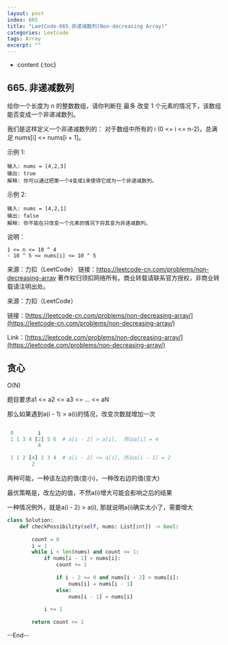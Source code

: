 ```yaml
---
layout: post
index: 665
title: "LeetCode-665.非递减数列(Non-decreasing Array)"
categories: Leetcode
tags: Array
excerpt: ""
---
```


* content
{:toc}

## 665. 非递减数列

给你一个长度为 n 的整数数组，请你判断在 最多 改变 1 个元素的情况下，该数组能否变成一个非递减数列。

我们是这样定义一个非递减数列的： 对于数组中所有的 i (0 <= i <= n-2)，总满足 nums[i] <= nums[i + 1]。

示例 1:

```
输入: nums = [4,2,3]
输出: true
解释: 你可以通过把第一个4变成1来使得它成为一个非递减数列。
```

示例 2:

```
输入: nums = [4,2,1]
输出: false
解释: 你不能在只改变一个元素的情况下将其变为非递减数列。
```

说明：

```
1 <= n <= 10 ^ 4
- 10 ^ 5 <= nums[i] <= 10 ^ 5
```

来源：力扣（LeetCode）
链接：https://leetcode-cn.com/problems/non-decreasing-array
著作权归领扣网络所有。商业转载请联系官方授权，非商业转载请注明出处。

来源：力扣（LeetCode）

链接：[https://leetcode-cn.com/problems/non-decreasing-array/](https://leetcode-cn.com/problems/non-decreasing-array/)

Link：[https://leetcode.com/problems/non-decreasing-array/](https://leetcode.com/problems/non-decreasing-array/)

## 贪心

O(N)

题目要求a1 <= a2 <= a3 <= ... <= aN

那么如果遇到a(i - 1) > a(i)的情况，改变次数就增加一次

```python

 0        i
 1 1 3 4 [2] 5 6  # a[i - 2] > a[i],  所以a[i] = 4
          4

 1 1 2 [4] 2 3 4  # a[i - 2] <= a[i], 所以a[i - 1] = 2
        2
```

两种可能，一种该左边的值(变小)，一种改右边的值(变大)

最优策略是，改左边的值，不然a(i)增大可能会影响之后的结果

一种情况例外，就是a(i - 2) > a(i), 那就说明a(i)确实太小了，需要增大

```python
class Solution:
    def checkPossibility(self, nums: List[int]) -> bool:
        
        count = 0
        i = 1
        while i < len(nums) and count <= 1:
            if nums[i - 1] > nums[i]:
                count += 1
                
                if i - 2 >= 0 and nums[i - 2] > nums[i]:
                    nums[i] = nums[i - 1]
                else:
                    nums[i - 1] = nums[i]
                
            i += 1
                
        return count <= 1
```

--End--


